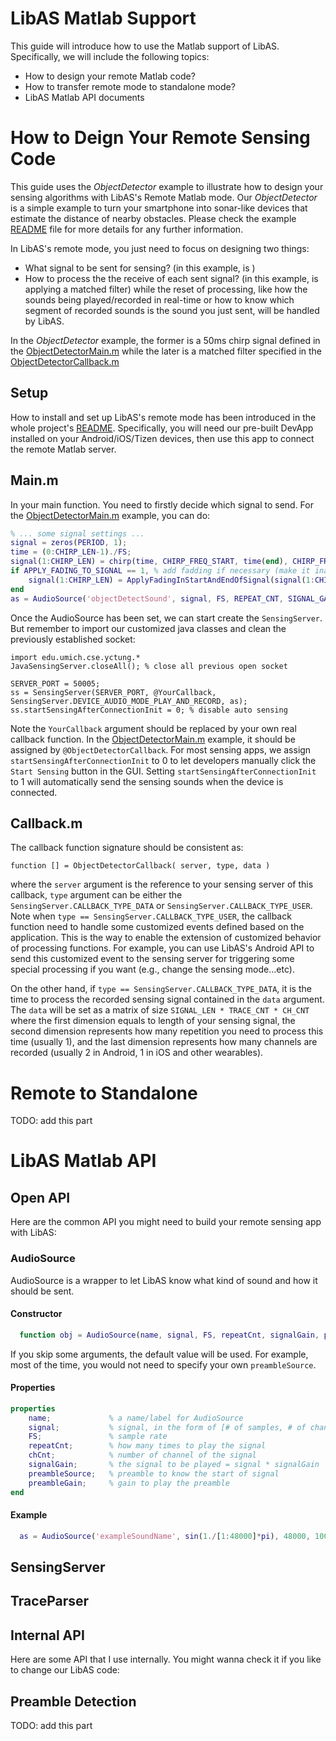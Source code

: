 # LibAS Matlab Support
This guide will introduce how to use the Matlab support of LibAS. Specifically, we will include the following topics:
- How to design your remote Matlab code?
- How to transfer remote mode to standalone mode?
- LibAS Matlab API documents

# How to Deign Your Remote Sensing Code
This guide uses the *ObjectDetector* example to illustrate how to design your sensing algorithms with LibAS's Remote Matlab mode. Our *ObjectDetector* is a simple example to turn your smartphone into sonar-like devices that estimate the distance of nearby obstacles. Please check the example [README](/Example/ObjectDetector) file for more details for any further information.

In LibAS's remote mode, you just need to focus on designing two things:
- What signal to be sent for sensing? (in this example, is )
- How to process the the receive of each sent signal? (in this example, is applying a matched filter)
while the reset of processing, like how the sounds being played/recorded in real-time or how to know which segment of recorded sounds is the sound you just sent, will be handled by LibAS.

In the *ObjectDetector* example, the former is a 50ms chirp signal defined in the [ObjectDetectorMain.m](/Example/ObjectDetector/Matlab/ObjectDetectorMain.m) while the later is a matched filter specified in the [ObjectDetectorCallback.m](/Example/ObjectDetector/Matlab/ObjectDetectorCallback.m)

## Setup
How to install and set up LibAS's remote mode has been introduced in the whole project's [README](/README.md). Specifically, you will need our pre-built DevApp installed on your Android/iOS/Tizen devices, then use this app to connect the remote Matlab server.

## Main.m
In your main function. You need to firstly decide which signal to send. For the [ObjectDetectorMain.m](/Example/ObjectDetector/Matlab/ObjectDetectorMain.m) example, you can do:

```Matlab
% ... some signal settings ...
signal = zeros(PERIOD, 1);
time = (0:CHIRP_LEN-1)./FS;
signal(1:CHIRP_LEN) = chirp(time, CHIRP_FREQ_START, time(end), CHIRP_FREQ_END);
if APPLY_FADING_TO_SIGNAL == 1, % add fadding if necessary (make it inaudible but lose some SNR)
    signal(1:CHIRP_LEN) = ApplyFadingInStartAndEndOfSignal(signal(1:CHIRP_LEN), FADING_RATIO);
end
as = AudioSource('objectDetectSound', signal, FS, REPEAT_CNT, SIGNAL_GAIN);
```

Once the AudioSource has been set, we can start create the ```SensingServer```. But remember to import our customized java classes and clean the previously established socket:
```
import edu.umich.cse.yctung.*
JavaSensingServer.closeAll(); % close all previous open socket

SERVER_PORT = 50005;
ss = SensingServer(SERVER_PORT, @YourCallback, SensingServer.DEVICE_AUDIO_MODE_PLAY_AND_RECORD, as);
ss.startSensingAfterConnectionInit = 0; % disable auto sensing
```

Note the ```YourCallback``` argument should be replaced by your own real callback function. In the [ObjectDetectorMain.m](/Example/ObjectDetector/Matlab/ObjectDetectorMain.m) example, it should be assigned by ```@ObjectDetectorCallback```.
For most sensing apps, we assign ```startSensingAfterConnectionInit``` to 0 to let developers manually click the ```Start Sensing``` button in the GUI. Setting ```startSensingAfterConnectionInit``` to 1 will automatically send the sensing sounds when the device is connected.

## Callback.m
The callback function signature should be consistent as:
```
function [] = ObjectDetectorCallback( server, type, data )
```
where the ```server``` argument is the reference to your sensing server of this callback, ```type``` argument can be either the ```SensingServer.CALLBACK_TYPE_DATA``` or ```SensingServer.CALLBACK_TYPE_USER```.
Note when ```type == SensingServer.CALLBACK_TYPE_USER```, the callback function need to handle some customized events defined based on the application. This is the way to enable the extension of customized behavior of processing functions.
For example, you can use LibAS's Android API to send this customized event to the sensing server for triggering some special processing if you want (e.g., change the sensing mode...etc).

On the other hand, if ```type == SensingServer.CALLBACK_TYPE_DATA```, it is the time to process the recorded sensing signal contained in the ```data``` argument. The ```data``` will be set as a matrix of size ```SIGNAL_LEN * TRACE_CNT * CH_CNT``` where the first dimension equals to length of your sensing signal, the second dimension represents how many repetition you need to process this time (usually 1), and the last dimension represents how many channels are recorded (usually 2 in Android, 1 in iOS and other wearables).


# Remote to Standalone
TODO: add this part

# LibAS Matlab API
## Open API
Here are the common API you might need to build your remote sensing app with LibAS:
### AudioSource
AudioSource is a wrapper to let LibAS know what kind of sound and how it should be sent.

#### Constructor
```Matlab
  function obj = AudioSource(name, signal, FS, repeatCnt, signalGain, preambleSource)
```
If you skip some arguments, the default value will be used. For example, most of the time, you would not need to specify your own ```preambleSource```.

#### Properties
```Matlab
properties
    name;             % a name/label for AudioSource
    signal;           % signal, in the form of [# of samples, # of channels]
    FS;               % sample rate
    repeatCnt;        % how many times to play the signal
    chCnt;            % number of channel of the signal
    signalGain;       % the signal to be played = signal * signalGain
    preambleSource;   % preamble to know the start of signal
    preambleGain;     % gain to play the preamble    
end
```

#### Example
```Matlab
  as = AudioSource('exampleSoundName', sin(1./[1:48000]*pi), 48000, 100, 0.9);
```

## SensingServer

## TraceParser

## Internal API
Here are some API that I use internally. You might wanna check it if you like to change our LibAS code:
## Preamble Detection
TODO: add this part
